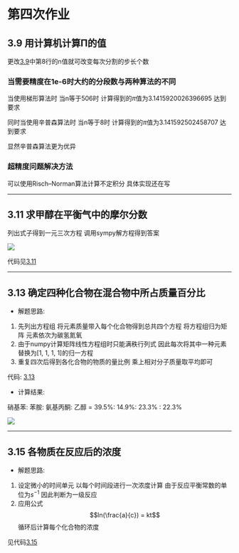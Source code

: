 # 第四次作业

## 3.9 用计算机计算Π的值

更改[3.9](3.9.py)中第8行的n值就可改变每次分割的步长个数

### 当需要精度在1e-6时大约的分段数与两种算法的不同

当使用梯形算法时 当n等于506时 计算得到的$\pi$值为3.1415920026396695 达到要求

同时当使用辛普森算法时 当n等于8时 计算得到的$\pi$值为3.141592502458707 达到要求

显然辛普森算法更为优异

### 超精度问题解决方法

可以使用Risch–Norman算法计算不定积分 具体实现还在写

---

## 3.11 求甲醇在平衡气中的摩尔分数

列出式子得到一元三次方程 调用sympy解方程得到答案

<img src="./3.11.jpg" />

代码见[3.11](./3.11.py)

---

## 3.13 确定四种化合物在混合物中所占质量百分比

+ 解题思路:

1. 先列出方程组 将元素质量带入每个化合物得到总共四个方程 将方程组归为矩阵 元素依次为碳氢氮氧
2. 由于numpy计算矩阵线性方程组时只能满秩行列式 因此每次将其中一种元素替换为[1, 1, 1, 1]的归一方程 
3. 重复四次后得到各化合物的物质的量比例 乘上相对分子质量取平均即可

代码: [3.13](./3.13.py)

+ 计算结果:

硝基苯: 苯胺: 氨基丙酮: 乙醇 = 39.5%: 14.9%: 23.3% : 22.3%

<img src="./3.13.png" />

---

## 3.15 各物质在反应后的浓度

+ 解题思路:

1. 设定微小的时间单元 以每个时间段进行一次浓度计算 由于反应平衡常数的单位为$s^{-1}$ 因此判断为一级反应
2. 应用公式
$$ln(\frac{a}{c}) = kt$$ 
循环后计算每个化合物的浓度

见代码[3.15](./3.15.py)

 

